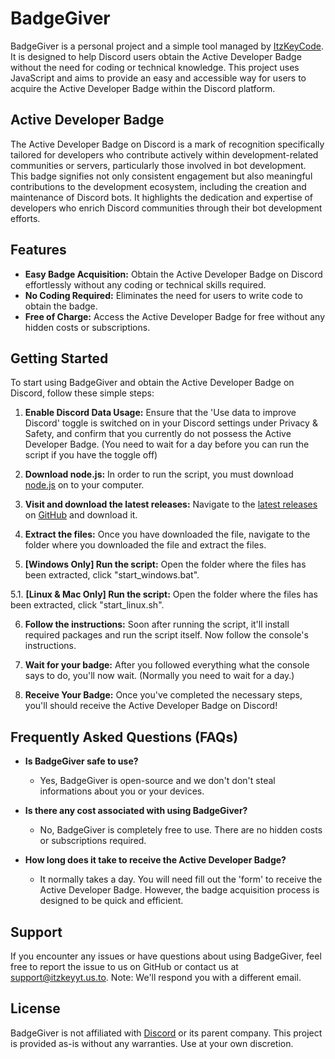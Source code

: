# BadgeGiver

BadgeGiver is a personal project and a simple tool managed by [ItzKeyCode](https://github.com/ItzKeyYT). It is designed to help Discord users obtain the Active Developer Badge without the need for coding or technical knowledge. This project uses JavaScript and aims to provide an easy and accessible way for users to acquire the Active Developer Badge within the Discord platform.

## Active Developer Badge

The Active Developer Badge on Discord is a mark of recognition specifically tailored for developers who contribute actively within development-related communities or servers, particularly those involved in bot development. This badge signifies not only consistent engagement but also meaningful contributions to the development ecosystem, including the creation and maintenance of Discord bots. It highlights the dedication and expertise of developers who enrich Discord communities through their bot development efforts.

## Features

- **Easy Badge Acquisition:** Obtain the Active Developer Badge on Discord effortlessly without any coding or technical skills required.
- **No Coding Required:** Eliminates the need for users to write code to obtain the badge.
- **Free of Charge:** Access the Active Developer Badge for free without any hidden costs or subscriptions.

## Getting Started

To start using BadgeGiver and obtain the Active Developer Badge on Discord, follow these simple steps:

1. **Enable Discord Data Usage:** Ensure that the 'Use data to improve Discord' toggle is switched on in your Discord settings under Privacy & Safety, and confirm that you currently do not possess the Active Developer Badge. (You need to wait for a day before you can run the script if you have the toggle off)

2. **Download node.js:** In order to run the script, you must download [node.js](https://nodejs.org/en/download/) on to your computer.

3. **Visit and download the latest releases:** Navigate to the [latest releases](https://github.com/ItzKeyYT/BadgeGiver/releases/latest) on [GitHub](https://github.com) and download it.

4. **Extract the files:** Once you have downloaded the file, navigate to the folder where you downloaded the file and extract the files.

5. **[Windows Only] Run the script:** Open the folder where the files has been extracted, click "start_windows.bat".

5.1. **[Linux & Mac Only] Run the script:** Open the folder where the files has been extracted, click "start_linux.sh".

6. **Follow the instructions:** Soon after running the script, it'll install required packages and run the script itself. Now follow the console's instructions.

7. **Wait for your badge:** After you followed everything what the console says to do, you'll now wait. (Normally you need to wait for a day.)

8. **Receive Your Badge:** Once you've completed the necessary steps, you'll should receive the Active Developer Badge on Discord!

## Frequently Asked Questions (FAQs)

- **Is BadgeGiver safe to use?**
  - Yes, BadgeGiver is open-source and we don't don't steal informations about you or your devices.

- **Is there any cost associated with using BadgeGiver?**
  - No, BadgeGiver is completely free to use. There are no hidden costs or subscriptions required.

- **How long does it take to receive the Active Developer Badge?**
  - It normally takes a day. You will need fill out the 'form' to receive the Active Developer Badge. However, the badge acquisition process is designed to be quick and efficient.

## Support

If you encounter any issues or have questions about using BadgeGiver, feel free to report the issue to us on GitHub or contact us at [support@itzkeyyt.us.to](mailto:support@itzkeyyt.us.to). Note: We'll respond you with a different email.

## License

BadgeGiver is not affiliated with [Discord](https://discord.com) or its parent company. This project is provided as-is without any warranties. Use at your own discretion.

